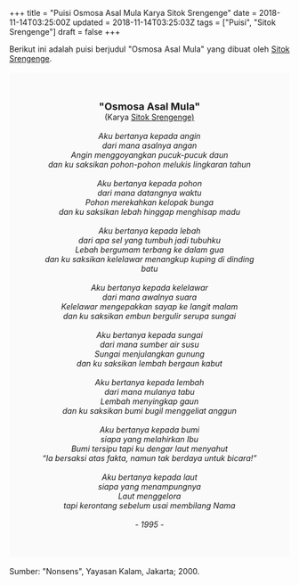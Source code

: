 +++
title = "Puisi Osmosa Asal Mula Karya Sitok Srengenge"
date = 2018-11-14T03:25:00Z
updated = 2018-11-14T03:25:03Z
tags = ["Puisi", "Sitok Srengenge"]
draft = false
+++

<div dir="ltr" style="text-align: left;" trbidi="on"><div style="text-align: justify;">Berikut ini adalah puisi berjudul "Osmosa Asal Mula" yang dibuat oleh <a href="https://id.wikipedia.org/wiki/Sitok_Srengenge" target="_blank">Sitok Srengenge</a>. </div><br /><div style="background: #FAFAFA; font-size: 14px; height: auto; margin: 0 auto; padding: 50px; text-align: center; width: auto;"><span style="font-size: 18px;"><b>"Osmosa Asal Mula"</b></span><br />(Karya <a href="https://www.sekata.web.id/tags/sitok-srengenge" target="_blank">Sitok Srengenge)</a> <br /><br /><i>Aku bertanya kepada angin</i><br /><i>dari mana asalnya angan</i><br /><i>Angin menggoyangkan pucuk-pucuk daun</i><br /><i>dan ku saksikan pohon-pohon melukis lingkaran tahun</i><br /><br /><i>Aku bertanya kepada pohon</i><br /><i>dari mana datangnya waktu</i><br /><i>Pohon merekahkan kelopak bunga</i><br /><i>dan ku saksikan lebah hinggap menghisap madu</i><br /><br /><i>Aku bertanya kepada lebah</i><br /><i>dari apa sel yang tumbuh jadi tubuhku</i><br /><i>Lebah bergumam terbang ke dalam gua</i><br /><i>dan ku saksikan kelelawar menangkup kuping di dinding batu</i><br /><br /><i>Aku bertanya kepada kelelawar</i><br /><i>dari mana awalnya suara</i><br /><i>Kelelawar mengepakkan sayap ke langit malam</i><br /><i>dan ku saksikan embun bergulir serupa sungai</i><br /><br /><i>Aku bertanya kepada sungai</i><br /><i>dari mana sumber air susu</i><br /><i>Sungai menjulangkan gunung</i><br /><i>dan ku saksikan lembah bergaun kabut</i><br /><br /><i>Aku bertanya kepada lembah</i><br /><i>dari mana mulanya tabu</i><br /><i>Lembah menyingkap gaun</i><br /><i>dan ku saksikan bumi bugil menggeliat anggun</i><br /><br /><i>Aku bertanya kepada bumi</i><br /><i>siapa yang melahirkan Ibu</i><br /><i>Bumi tersipu tapi ku dengar laut menyahut</i><br /><i>“Ia bersaksi atas fakta, namun tak berdaya untuk bicara!”</i><br /><br /><i>Aku bertanya kepada laut</i><br /><i>siapa yang menampungnya</i><br /><i>Laut menggelora</i><br /><i>tapi kerontang sebelum usai membilang Nama</i><br /><br /><i>- 1995 -</i></div><div style="text-align: justify;"><br /></div><div style="text-align: justify;">Sumber: "Nonsens", Yayasan Kalam, Jakarta; 2000.</div></div>
